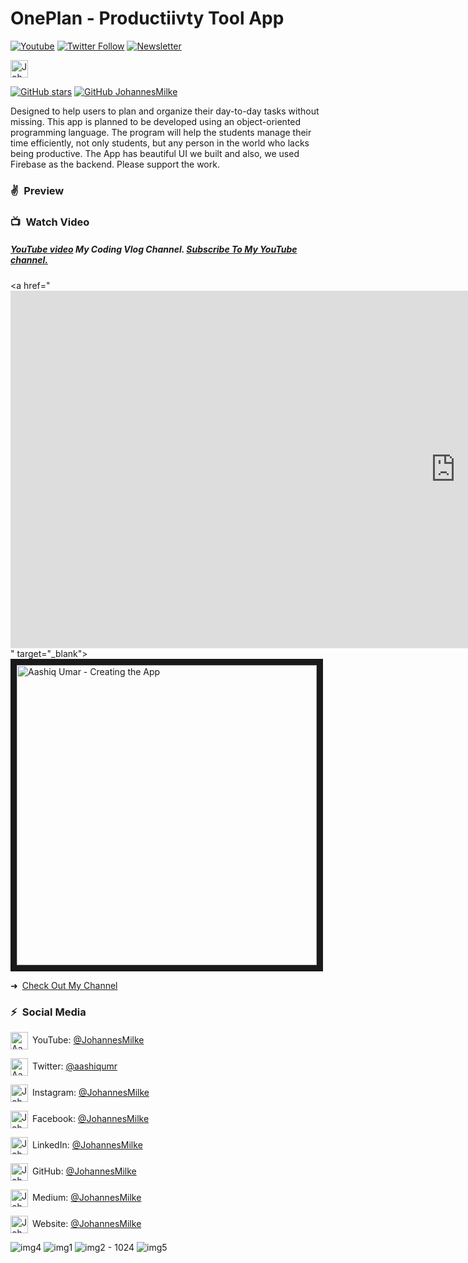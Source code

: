 # OnePlan - Productiivty Tool App
[![Youtube](https://img.shields.io/static/v1?label=JohannesMilke&message=Subscribe&logo=YouTube&color=FF0000&style=for-the-badge)][youtube]
[![Twitter Follow](https://img.shields.io/twitter/follow/JohannesMilke?color=1DA1F2&label=Followers&logo=twitter&style=for-the-badge)][twitter]
[![Newsletter](https://img.shields.io/static/v1?label=Follow&message=My%20Flutter%20Newsletter&color=5FB709&style=for-the-badge)][newsletter]
   
[<img alt="JohannesMilke | Sponsor" height="28px" src="https://firebasestorage.googleapis.com/v0/b/web-johannesmilke.appspot.com/o/other%2Fsocial%2Fsponsorme.png?alt=media" />][sponsor]
    
[![GitHub stars](https://img.shields.io/github/stars/JohannesMilke/sqflite_database_example.svg?style=social&label=Star)](https://github.com/JohannesMilke/sqflite_database_example)
[![GitHub JohannesMilke](https://img.shields.io/github/followers/JohannesMilke?label=follow&style=social)](https://github.com/JohannesMilke)

Designed to help users to plan and organize their day-to-day tasks without missing. This app is planned to be developed using an object-oriented programming language. The program will help the students manage their time efficiently, not only students, but any person in the world who lacks being productive. The App has beautiful UI we built and also, we used Firebase as the backend. Please support the work.

### ✌&ensp;Preview

### 📺&ensp;Watch Video

##### [YouTube video](https://www.youtube.com/channel/UCllaxM77xLnh9X0496_d4RQ "Aashiq Umar") My Coding Vlog Channel. [Subscribe To My YouTube channel.](https://www.youtube.com/JohannesMilke?sub_confirmation=1 "YouTube Subscribe Johannes Milke")  
<a href="<iframe width="1424" height="572" src="https://www.youtube.com/embed/q06BFmeY38c" title="YouTube video player" frameborder="0" allow="accelerometer; autoplay; clipboard-write; encrypted-media; gyroscope; picture-in-picture" allowfullscreen></iframe>
" target="_blank"><img src="http://img.youtube.com/vi/UpKrhZ0Hppk/maxresdefault.jpg" 
alt="Aashiq Umar - Creating the App" width="480" border="10" /></a>

➜&ensp;[Check Out My Channel](https://www.youtube.com/channel/UCllaxM77xLnh9X0496_d4RQ "Check Out My Channel")

### ⚡&ensp;Social Media

[<img align="center" alt="Aashiq Umar | YouTube" width="28px" src="https://firebasestorage.googleapis.com/v0/b/web-johannesmilke.appspot.com/o/other%2Fsocial%2Fyoutube.png?alt=media" />](https://www.youtube.com/JohannesMilke?sub_confirmation=1)&ensp;YouTube: [@JohannesMilke](https://www.youtube.com/c/drylast?sub_confirmation=1 "YouTube Aashiq Umar")

[<img align="center" alt="Aashiq Umar | Twitter" width="28px" src="https://firebasestorage.googleapis.com/v0/b/web-johannesmilke.appspot.com/o/other%2Fsocial%2Ftwitter.png?alt=media" />](https://twitter.com/intent/follow?original_referer=https%3A%2F%2Fgithub.com%2FJohannesMilke&screen_name=JohannesMilke)&ensp;Twitter: [@aashiqumr](https://twitter.com/intent/follow?original_referer=https%3A%2F%2Fgithub.com%2FJohannesMilke&screen_name=JohannesMilke "Twitter Aashiq Umar")

[<img align="center" alt="JohannesMilke | Instagram" width="28px" src="https://firebasestorage.googleapis.com/v0/b/web-johannesmilke.appspot.com/o/other%2Fsocial%2Finstagram.png?alt=media" />](https://instagram.com/JohannesMilke)&ensp;Instagram: [@JohannesMilke](https://instagram.com/JohannesMilke "Instagram Johannes Milke")

[<img align="center" alt="JohannesMilke | Facebook" width="28px" src="https://firebasestorage.googleapis.com/v0/b/web-johannesmilke.appspot.com/o/other%2Fsocial%2Ffacebook.png?alt=media" />](https://www.facebook.com/real.JohannesMilke)&ensp;Facebook: [@JohannesMilke](https://www.facebook.com/real.JohannesMilke "Facebook Johannes Milke")

[<img align="center" alt="JohannesMilke | LinkedIn" width="28px" src="https://firebasestorage.googleapis.com/v0/b/web-johannesmilke.appspot.com/o/other%2Fsocial%2Flinkedin.png?alt=media" />](https://linkedin.com/in/JohannesMilke)&ensp;LinkedIn: [@JohannesMilke](https://linkedin.com/in/JohannesMilke "LinkedIn Johannes Milke")

[<img align="center" alt="JohannesMilke | GitHub" width="28px" src="https://firebasestorage.googleapis.com/v0/b/web-johannesmilke.appspot.com/o/other%2Fsocial%2Fgithub.png?alt=media" />](https://github.com/JohannesMilke)&ensp;GitHub: [@JohannesMilke](https://github.com/JohannesMilke "GitHub Johannes Milke")

[<img align="center" alt="JohannesMilke | Medium" width="28px" src="https://firebasestorage.googleapis.com/v0/b/web-johannesmilke.appspot.com/o/other%2Fsocial%2Fmedium.png?alt=media" />](https://medium.com/@JohannesMilke)&ensp;Medium: [@JohannesMilke](https://medium.com/@JohannesMilke "Medium Johannes Milke")

[<img align="center" alt="JohannesMilke | Website" width="28px" src="https://firebasestorage.googleapis.com/v0/b/web-johannesmilke.appspot.com/o/other%2Fsocial%2Fwebsite.png?alt=media" />](https://johannesmilke.com)&ensp;Website: [@JohannesMilke](https://johannesmilke.com "Website Johannes Milke")

[twitter]: https://twitter.com/intent/follow?original_referer=https%3A%2F%2Fgithub.com%2FJohannesMilke&screen_name=JohannesMilke
[youtube]: https://www.youtube.com/JohannesMilke?sub_confirmation=1
[courses]: https://johannesmilke.teachable.com/p/home
[newsletter]: https://johannesmilke.com/newsletter
[sponsor]: https://github.com/sponsors/JohannesMilke

![img4](https://user-images.githubusercontent.com/62248357/152631190-29f2bf32-0f51-4c48-8758-fe0b58770044.png)
![img1](https://user-images.githubusercontent.com/62248357/152631183-bd00cef0-dfcc-4e37-bbde-24e887e7181f.png)
![img2 - 1024](https://user-images.githubusercontent.com/62248357/152631188-d182ea7e-2d6b-4352-a5ef-f300e5682cf9.png)
![img5](https://user-images.githubusercontent.com/62248357/152631201-7ac9926f-248c-46d3-91de-32397d486904.png)
